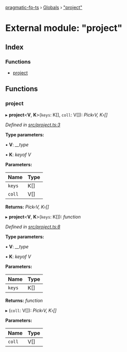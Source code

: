 [pragmatic-fp-ts](../README.md) › [Globals](../globals.md) › ["project"](_project_.md)

# External module: "project"

## Index

### Functions

* [project](_project_.md#project)

## Functions

###  project

▸ **project**<**V**, **K**>(`keys`: K[], `coll`: V[]): *Pick‹V, K›[]*

*Defined in [src/project.ts:3](https://github.com/hermann-p/pragmatic-fp-ts/blob/d50fca4/src/project.ts#L3)*

**Type parameters:**

▪ **V**: *__type*

▪ **K**: *keyof V*

**Parameters:**

Name | Type |
------ | ------ |
`keys` | K[] |
`coll` | V[] |

**Returns:** *Pick‹V, K›[]*

▸ **project**<**V**, **K**>(`keys`: K[]): *function*

*Defined in [src/project.ts:8](https://github.com/hermann-p/pragmatic-fp-ts/blob/d50fca4/src/project.ts#L8)*

**Type parameters:**

▪ **V**: *__type*

▪ **K**: *keyof V*

**Parameters:**

Name | Type |
------ | ------ |
`keys` | K[] |

**Returns:** *function*

▸ (`coll`: V[]): *Pick‹V, K›[]*

**Parameters:**

Name | Type |
------ | ------ |
`coll` | V[] |
